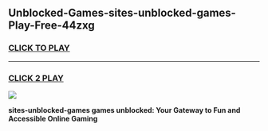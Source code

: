 
## Unblocked-Games-sites-unblocked-games-Play-Free-44zxg
<h3>
<a href="https://premium76.site?title=sites-unblocked-games&ref=19M">CLICK TO PLAY</a></h3>
<hr>

<h3>
<a href="https://premium76.site?title=sites-unblocked-games&ref=19M">CLICK 2 PLAY</a>
  
</h3>

<a href="https://premium76.site?title=sites-unblocked-games&ref=19M"><img src="https://clearcache.store/games.png"></a>


**sites-unblocked-games games unblocked: Your Gateway to Fun and Accessible Online Gaming**

